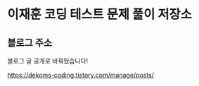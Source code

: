 # 이재훈 코딩 테스트 문제 풀이 저장소

## 블로그 주소
블로그 글 공개로 바꿔뒀습니다!

https://dekoms-coding.tistory.com/manage/posts/
